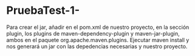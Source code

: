 # PruebaTest-1-
Para crear el jar, añadir en el pom.xml de nuestro proyecto, en la sección plugin, los plugins de maven-dependency-plugin y maven-jar-plugin, 
ambos en el paquete org.apache.maven.plugins.
Ejecutar maven install y nos generará un jar con las depedencias necesarias y nuestro proyecto.
